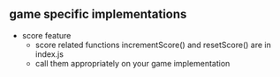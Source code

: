 ## game specific implementations 
* score feature
  * score related functions incrementScore() and resetScore() are in index.js
  * call them appropriately on your game implementation